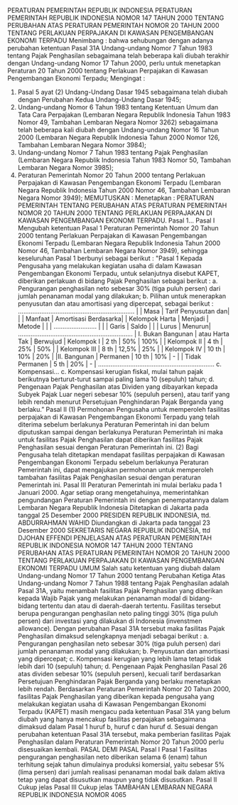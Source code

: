  PERATURAN PEMERINTAH REPUBLIK INDONESIA PERATURAN PEMERINTAH REPUBLIK INDONESIA NOMOR 147 TAHUN 2000 TENTANG PERUBAHAN ATAS PERATURAN PEMERINTAH NOMOR 20 TAHUN 2000 TENTANG PERLAKUAN PERPAJAKAN DI KAWASAN PENGEMBANGAN EKONOMI TERPADU
Menimbang :
 bahwa sehubungan dengan adanya perubahan ketentuan Pasal 31A Undang-undang Nomor 7 Tahun 1983 tentang Pajak Penghasilan sebagaimana telah beberapa kali diubah terakhir dengan Undang-undang Nomor 17 Tahun 2000, perlu untuk menetapkan Peraturan 20 Tahun 2000 tentang Perlakuan Perpajakan di Kawasan Pengembangan Ekonomi Terpadu;
Mengingat :

1. Pasal 5 ayat (2) Undang-Undang Dasar 1945 sebagaimana telah diubah dengan Perubahan Kedua Undang-Undang Dasar 1945;
2. Undang-undang Nomor 6 Tahun 1983 tentang Ketentuan Umum dan Tata Cara Perpajakan (Lembaran Negara Republik Indonesia Tahun 1983 Nomor 49, Tambahan Lembaran Negara Nomor 3262) sebagaimana telah beberapa kali diubah dengan Undang-undang Nomor 16 Tahun 2000 (Lembaran Negara Republik Indonesia Tahun 2000 Nomor 126, Tambahan Lembaran Negara Nomor 3984);
3. Undang-undang Nomor 7 Tahun 1983 tentang Pajak Penghasilan (Lembaran Negara Republik Indonesia Tahun 1983 Nomor 50, Tambahan Lembaran Negara Nomor 3985);
4. Peraturan Pemerintah Nomor 20 Tahun 2000 tentang Perlakuan Perpajakan di Kawasan Pengembangan Ekonomi Terpadu (Lembaran Negara Republik Indonesia Tahun 2000 Nomor 46, Tambahan Lembaran Negara Nomor 3949);
MEMUTUSKAN :
 Menetapkan : PERATURAN PEMERINTAH TENTANG PERUBAHAN ATAS PERATURAN PEMERINTAH NOMOR 20 TAHUN 2000 TENTANG PERLAKUAN PERPAJAKAN DI KAWASAN PENGEMBANGAN EKONOMI TERPADU. Pasal 1...
Pasal I
Mengubah ketentuan Pasal 1 Peraturan Pemerintah Nomor 20 Tahun 2000 tentang Perlakuan Perpajakan di Kawasan Pengembangan Ekonomi Terpadu (Lembaran Negara Republik Indonesia Tahun 2000 Nomor 46, Tambahan Lembaran Negara Nomor 3949), sehingga keseluruhan Pasal 1 berbunyi sebagai berikut : "Pasal 1 Kepada Pengusaha yang melakukan kegiatan usaha di dalam Kawasan Pengembangan Ekonomi Terpadu, untuk selanjutnya disebut KAPET, diberikan perlakuan di bidang Pajak Penghasilan sebagai berikut :
a. Pengurangan penghasilan neto sebesar 30% (tiga puluh persen) dari jumlah penanaman modal yang dilakukan;
b. Pilihan untuk menerapkan penyusutan dan atau amortisasi yang dipercepat, sebagai berikut :
................................................................. | | Masa | Tarif Penyusutan dan| | | Manfaat | Amortisasi Berdasarka| | Kelompok Harta | Menjadi | Metode | | | ........................ | | | Garis | Saldo | | | Lurus | Menurun| ................................................................ | I. Bukan Bangunan | atau Harta Tak | Berwujud | Kelompok I | 2 th | 50% | 100% | | Kelompok II | 4 th | 25% | 50% | | Kelompok III | 8 th | 12,5% | 25% | | Kelompok IV | 10 th | 10% | 20% | |II. Bangunan | Permanen | 10 th | 10% | - | | Tidak Permanen | 5 th | 20% | - | .................................................................
c. Kompensasi...
c. Kompensasi kerugian fiskal, mulai tahun pajak berikutnya berturut-turut sampai paling lama 10 (sepuluh) tahun;
d. Pengenaan Pajak Penghasilan atas Dividen yang dibayarkan kepada Subyek Pajak Luar negeri sebesar 10% (sepuluh persen), atau tarif yang lebih rendah menurut Persetujuan Penghindaran Pajak Berganda yang berlaku.”
Pasal II
(1) Permohonan Pengusaha untuk memperoleh fasilitas perpajakan di Kawasan Pengembangan Ekonomi Terpadu yang telah diterima sebelum berlakunya Peraturan Pemerintah ini dan belum diputuskan sampai dengan berlakunya Peraturan Pemerintah ini maka untuk fasilitas Pajak Penghasilan dapat diberikan fasilitas Pajak Penghasilan sesuai dengan Peraturan Pemerintah ini.
(2) Bagi Pengusaha telah ditetapkan mendapat fasilitas perpajakan di Kawasan Pengembangan Ekonomi Terpadu sebelum berlakunya Peraturan Pemerintah ini, dapat mengajukan permohonan untuk memperoleh tambahan fasilitas Pajak Penghasilan sesuai dengan peraturan Pemerintah ini. Pasal III Peraturan Pemerintah ini mulai berlaku pada 1 Januari 2000.
Agar setiap orang mengetahuinya, memerintahkan pengundangan Peraturan Pemerintah ini dengan penempatannya dalam Lembaran Negara Republik Indonesia Ditetapkan di Jakarta pada tanggal 25 Desember 2000 PRESIDEN REPUBLIK INDONESIA, ttd. ABDURRAHMAN WAHID Diundangkan di Jakarta pada tanggal 23 Desember 2000 SEKRETARIS NEGARA REPUBLIK INDONESIA, ttd DJOHAN EFFENDI PENJELASAN ATAS PERATURAN PEMERINTAH REPUBLIK INDONESIA NOMOR 147 TAHUN 2000 TENTANG PERUBAHAN ATAS PERATURAN PEMERINTAH NOMOR 20 TAHUN 2000 TENTANG PERLAKUAN PERPAJAKAN DI KAWASAN PENGEMBANGAN EKONOMI TERPADU UMUM Salah satu ketentuan yang diubah dalam Undang-undang Nomor 17 Tahun 2000 tentang Perubahan Ketiga Atas Undang-undang Nomor 7 Tahun 1988 tentang Pajak Penghasilan adalah Pasal 31A, yaitu menambah fasilitas Pajak Penghasilan yang diberikan kepada Wajib Pajak yang melakukan penanaman modal di bidang-bidang tertentu dan atau di daerah-daerah tertentu. Fasilitas tersebut berupa pengurangan penghasilan neto paling tinggi 30% (tiga puluh persen) dari investasi yang dilakukan di Indonesia (invenstmen allowance). Dengan perubahan Pasal 31A tersebut maka fasilitas Pajak Penghasilan dimaksud selengkapnya menjadi sebagai berikut :
a. Pengurangan penghasilan neto sebesar 30% (tiga puluh persen) dari jumlah penanaman modal yang dilakukan;
b. Penyusutan dan amortisasi yang dipercepat;
c. Kompensasi kerugian yang lebih lama tetapi tidak lebih dari 10 (sepuluh) tahun;
d. Pengenaan Pajak Penghasilan Pasal 26 atas dividen sebesar 10% (sepuluh persen), kecuali tarif berdasarkan Persetujuan Penghindaran Pajak Berganda yang berlaku menetapkan lebih rendah. Berdasarkan Peraturan Pemerintah Nomor 20 Tahun 2000, fasilitas Pajak Penghasilan yang diberikan kepada pengusaha yang melakukan kegiatan usaha di Kawasan Pengembangan Ekonomi Terpadu (KAPET) masih mengacu pada ketentuan Pasal 31A yang belum diubah yang hanya mencakup fasilitas perpajakan sebagaimana dimaksud dalam Pasal 1 huruf b, huruf c dan huruf d. Sesuai dengan perubahan ketentuan Pasal 31A tersebut, maka pemberian fasilitas Pajak Penghasilan dalam Peraturan Pemerintah Nomor 20 Tahun 2000 perlu disesuaikan kembali. PASAL DEMI PASAL
Pasal I
Pasal 1
Fasilitas pengurangan penghasilan neto diberikan selama 6 (enam) tahun terhitung sejak tahun dimulainya produksi komersial, yaitu sebesar 5% (lima persen) dari jumlah realisasi penanaman modal baik dalam aktiva tetap yang dapat disusutkan maupun yang tidak disusutkan.
Pasal II
Cukup jelas Pasal III Cukup jelas TAMBAHAN LEMBARAN NEGARA REPUBLIK INDONESIA NOMOR 4065